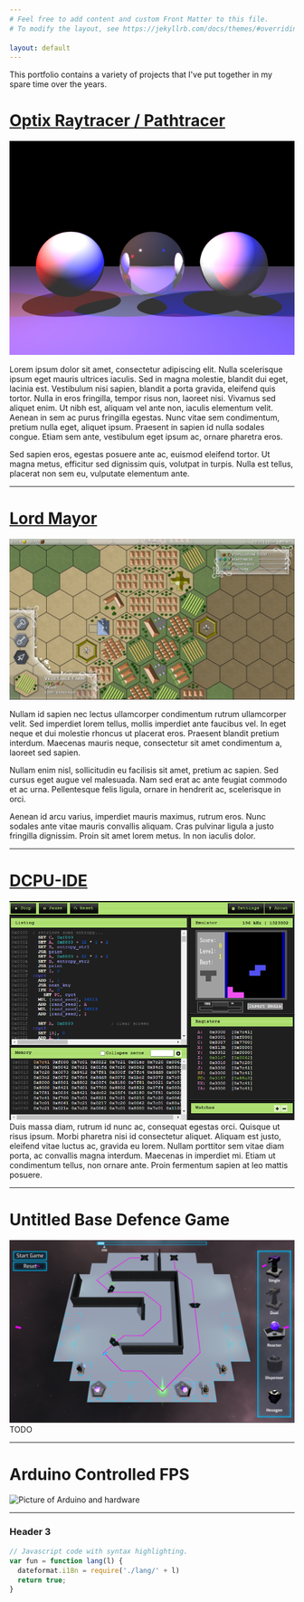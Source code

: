 ```yaml
---
# Feel free to add content and custom Front Matter to this file.
# To modify the layout, see https://jekyllrb.com/docs/themes/#overriding-theme-defaults

layout: default
---
```


This portfolio contains a variety of projects that I've put together in my spare time over the years.  

# [Optix Raytracer / Pathtracer](./pathtracer)
[![Ray Traced Spheres](./assets/images/three-spheres.png "Ray Traced Spheres")](./pathtracer)

Lorem ipsum dolor sit amet, consectetur adipiscing elit. Nulla scelerisque ipsum eget mauris ultrices iaculis. Sed in magna molestie, blandit dui eget, lacinia est. Vestibulum nisi sapien, blandit a porta gravida, eleifend quis tortor. Nulla in eros fringilla, tempor risus non, laoreet nisi. Vivamus sed aliquet enim. Ut nibh est, aliquam vel ante non, iaculis elementum velit. Aenean in sem ac purus fringilla egestas. Nunc vitae sem condimentum, pretium nulla eget, aliquet ipsum. Praesent in sapien id nulla sodales congue. Etiam sem ante, vestibulum eget ipsum ac, ornare pharetra eros.

Sed sapien eros, egestas posuere ante ac, euismod eleifend tortor. Ut magna metus, efficitur sed dignissim quis, volutpat in turpis. Nulla est tellus, placerat non sem eu, vulputate elementum ante. 

---

# [Lord Mayor](./lormayor)
[![Lord Mayor Gameplay](./assets/images/gameplay1.png "Lord Mayor Gameplay")](./lormayor)

Nullam id sapien nec lectus ullamcorper condimentum rutrum ullamcorper velit. Sed imperdiet lorem tellus, mollis imperdiet ante faucibus vel. In eget neque et dui molestie rhoncus ut placerat eros. Praesent blandit pretium interdum. Maecenas mauris neque, consectetur sit amet condimentum a, laoreet sed sapien. 

Nullam enim nisl, sollicitudin eu facilisis sit amet, pretium ac sapien. Sed cursus eget augue vel malesuada. Nam sed erat ac ante feugiat commodo et ac urna. Pellentesque felis ligula, ornare in hendrerit ac, scelerisque in orci. 

Aenean id arcu varius, imperdiet mauris maximus, rutrum eros. Nunc sodales ante vitae mauris convallis aliquam. Cras pulvinar ligula a justo fringilla dignissim. Proin sit amet lorem metus. In non iaculis dolor.

---

# [DCPU-IDE](./dcpuide)
[![DCPU-IDE Screenshot](./assets/images/dcpu-ide.png "DCPU-IDE Screenshot")](./dcpuide)
Duis massa diam, rutrum id nunc ac, consequat egestas orci. Quisque ut risus ipsum. Morbi pharetra nisi id consectetur aliquet. Aliquam est justo, eleifend vitae luctus ac, gravida eu lorem. Nullam porttitor sem vitae diam porta, ac convallis magna interdum. Maecenas in imperdiet mi. Etiam ut condimentum tellus, non ornare ante. Proin fermentum sapien at leo mattis posuere.

---

# Untitled Base Defence Game
![Defense Game Screenshot](./assets/images/defense-game.png "Defense Game Screenshot")
TODO

---

# Arduino Controlled FPS
![Picture of Arduino and hardware](./assets/images/arduino-project.jpg "Picture of Arduino and hardware")



---


### Header 3

```js
// Javascript code with syntax highlighting.
var fun = function lang(l) {
  dateformat.i18n = require('./lang/' + l)
  return true;
}
```



